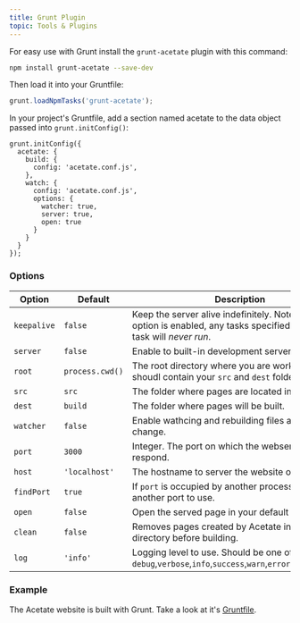 ```yaml
---
title: Grunt Plugin
topic: Tools & Plugins
---
```


For easy use with Grunt install the `grunt-acetate` plugin with this command:

```bash
npm install grunt-acetate --save-dev
```

Then load it into your Gruntfile:

```js
grunt.loadNpmTasks('grunt-acetate');
```

In your project's Gruntfile, add a section named acetate to the data object passed into `grunt.initConfig()`:

```
grunt.initConfig({
  acetate: {
    build: {
      config: 'acetate.conf.js',
    },
    watch: {
      config: 'acetate.conf.js',
      options: {
        watcher: true,
        server: true,
        open: true
      }
    }
  }
});
```

### Options

| Option      | Default        | Description |
| ----------  | -------------- | ----------- |
| `keepalive` | `false`        | Keep the server alive indefinitely. Note that if this option is enabled, any tasks specified after this task will *never run*.
| `server`    | `false`        | Enable to built-in development server.
| `root`    | `process.cwd()`    | The root directory where you are working. This shoudl contain your `src` and `dest` folders.
| `src`    | `src`    | The folder where pages are located in
| `dest`    | `build`    | The folder where pages will be built.
| `watcher`   | `false`        | Enable wathcing and rebuilding files as they change.
| `port`      | `3000`         | Integer. The port on which the webserver will respond.
| `host`      | `'localhost'`  | The hostname to server the website on.
| `findPort`  | `true`         | If `port` is occupied by another process, find another port to use.
| `open`      | `false`        | Open the served page in your default browser.
| `clean`     | `false`        | Removes pages created by Acetate in the build directory before building.
| `log`       | `'info'`       | Logging level to use. Should be one of `debug`,`verbose`,`info`,`success`,`warn`,`error`,`stack`,`silent`.

### Example

The Acetate website is built with Grunt. Take a look at it's [Gruntfile](https://github.com/patrickarlt/acetate-site/blob/master/Gruntfile.js).